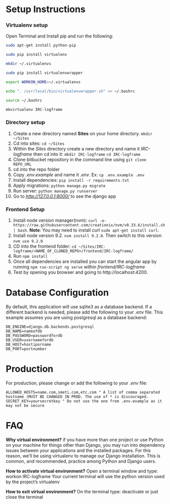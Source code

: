 # Setup Instructions

### Virtualenv setup
Open Terminal and Install pip and run the following:

```sh
sudo apt-get install python-pip

sudo pip install virtualenv

mkdir ~/.virtualenvs

sudo pip install virtualenvwrapper

export WORKON_HOME=~/.virtualenvs

echo ". /usr/local/bin/virtualenvwrapper.sh" >> ~/.bashrc

source ~/.bashrc

mkvirtualenv IRC-logframe
```

### Directory setup
1. Create a new directory named __Sites__ on your home directory. `mkdir ~/Sites`
2. Cd into sites: `cd ~/Sites`
3. Within the _Sites_ directory create a new directory and name it _IRC-logframe_ then cd into it: 
   ```mkdir IRC-logframe```
   ```cd IRC-logframe```
4. Clone bitbucket repository in the command line using 
   ```git clone REPO_URL```
5. cd into the repo folder
6. Copy _.env.example_ and name it _.env_. Ex: `cp .env.example .env`
7. Install dependencies: `pip install -r requirements.txt`
8. Apply migrations: `python manage.py migrate`
9. Run server: `python manage.py runserver`
10. Go to _http://127.0.0.1:8000/_ to see the django app

### Frontend Setup
1. Install node version manager(nvm): `curl -o- https://raw.githubusercontent.com/creationix/nvm/v0.33.6/install.sh | bash`. __Note__: You may need to install _curl_ `sudo apt-get install curl`.
2. Install node version 9.2. `nvm install 9.2.0`. Then switch to this version `nvm use 9.2.0`
3. CD into the frontend folder: `cd ~/Sites/IRC-logframe/<NAME_OF_CLONED_REPO>/frontend/IRC-logframe/`
4. Run `npm install`
5. Once all dependencies are installed you can start the angular app by running `npm run-script ng serve` within _frontend/IRC-logframe_ 
6. Test by opening you browser and going to http://localhost:4200.

# Database Configuration
By default, this application will use sqlite3 as a database backend. If a different backend is needed, please add the following to your _.env_ file. This example assumes you are using postgresql as a database backend:
```vim
DB_ENGINE=django.db.backends.postgresql
DB_NAME=nameofdb
DB_PASSWORD=passwordfordb
DB_USER=usernamefordb
DB_HOST=hostiporname
DB_PORT=portnumber
```

# Production
For production, please change or add the following to your _.env_ file:
```vim
ALLOWED_HOSTS=name.com,smeti.com,etc.com " A list of comma separated hostname (MUST BE CHANGED IN PROD. The use of * is discouraged.
SECRET_KEY=yoursecretkey " Do not use the one from .env.example as it may not be secure
```

# FAQ

__Why virtual environment?__
if you have more than one project or use Python on your machine for things other than Django, you may run into dependency issues between your applications and the installed packages. For this reason, we'll be using virtualenv to manage our Django installation. This is common, and recommended, practice among Python and Django users.

__How to activate virtual environment?__
Open a terminal window and type: workon IRC-logframe Your current terminal will use the python version used by the project’s virtualenv

__How to exit virtual environment?__
On the terminal type: deactivate or just close the terminal
